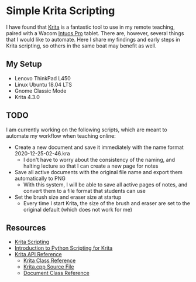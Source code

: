 # Simple Krita Scripting

I have found that [Krita](https://krita.org/en/) is a fantastic tool to use in my remote teaching, paired with a Wacom [Intuos Pro](https://www.wacom.com/en-us/products/pen-tablets/wacom-intuos-pro) tablet. There are, however, several things that I would like to automate. Here I share my findings and early steps in Krita scripting, so others in the same boat may benefit as well.

## My Setup

* Lenovo ThinkPad L450
* Linux Ubuntu 18.04 LTS
* Gnome Classic Mode
* Krita 4.3.0

## TODO

I am currently working on the following scripts, which are meant to automate my workflow when teaching online:

* Create a new document and save it immediately with the name format 2020-12-25-02-46.kra
  * I don't have to worry about the consistency of the naming, and halting lecture so that I can create a new page for notes
* Save all active documents with the original file name and export them automatically to PNG
  * With this system, I will be able to save all active pages of notes, and convert them to a file format that students can use
* Set the brush size and eraser size at startup
  * Every time I start Krita, the size of the brush and eraser are set to the original default (which does not work for me)

## Resources

* [Krita Scripting](https://kritascripting.wordpress.com/)
* [Introduction to Python Scripting for Krita](https://docs.krita.org/en/user_manual/python_scripting/introduction_to_python_scripting.html)
* [Krita API Reference](https://api.kde.org/appscomplete-api/krita-apidocs/index.html)
  * [Krita Class Reference](https://api.kde.org/appscomplete-api/krita-apidocs/libs/libkis/html/classKrita.html)
  * [Krita.cpp Source File](https://api.kde.org/appscomplete-api/krita-apidocs/libs/libkis/html/Krita_8cpp_source.html)
  * [Document Class Reference](https://api.kde.org/appscomplete-api/krita-apidocs/libs/libkis/html/classDocument.html)
